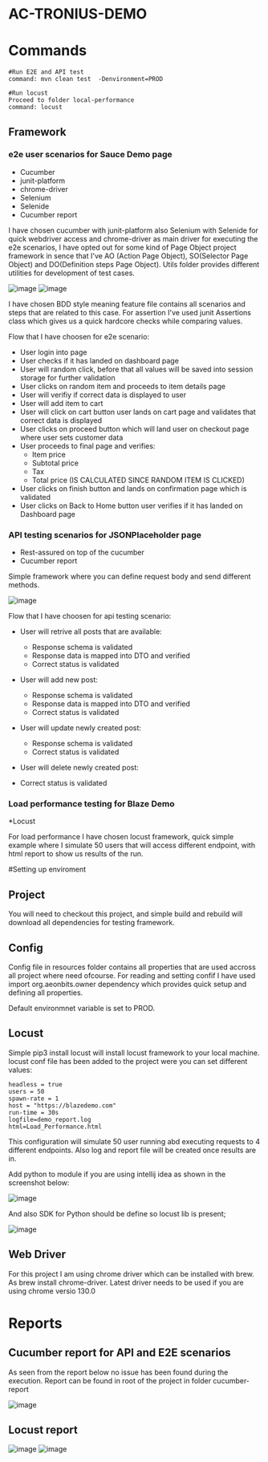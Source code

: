 # AC-TRONIUS-DEMO
 
# Commands
```
#Run E2E and API test
command: mvn clean test  -Denvironment=PROD

#Run locust
Proceed to folder local-performance
command: locust
```

## Framework

### e2e user scenarios for Sauce Demo page
* Cucumber
* junit-platform
* chrome-driver
* Selenium
* Selenide
* Cucumber report
  
I have chosen cucumber with junit-platform also Selenium with Selenide for quick webdriver access and chrome-driver as main driver for executing the e2e scenarios, I have opted out for some kind of Page Object project framework in sence that I've AO (Action Page Object), SO(Selector Page Object) and DO(Definition steps Page Object). Utils folder provides different utilities for development of test cases.

![image](https://github.com/user-attachments/assets/6dde9da1-3338-4ec9-b5dc-35ce7e96ffb4) ![image](https://github.com/user-attachments/assets/036876b3-96a2-4014-aab3-7839126de924)

I have chosen BDD style meaning feature file contains all scenarios and steps that are related to this case. For assertion I've used junit Assertions class which gives us a quick hardcore checks while comparing values.

Flow that I have choosen for e2e scenario:
* User login into page
* User checks if it has landed on dashboard page
* User will random click, before that all values will be saved into session storage for further validation
* User clicks on random item and proceeds to item details page
* User will verifiy if correct data is displayed to user
* User will add item to cart
* User will click on cart button user lands on cart page and validates that correct data is displayed
* User clicks on proceed button which will land user on checkout page where user sets customer data
* User proceeds to final page and verifies:
  * Item price
  * Subtotal price
  * Tax
  * Total price (IS CALCULATED SINCE RANDOM ITEM IS CLICKED)
* User clicks on finish button and lands on confirmation page which is validated
* User clicks on Back to Home button user verifies if it has landed on Dashboard page

### API testing scenarios for JSONPlaceholder page
* Rest-assured on top of the cucumber
* Cucumber report

Simple framework where you can define request body and send different methods.

![image](https://github.com/user-attachments/assets/8fefe06e-d537-43af-9001-69055b790ae8)

Flow that I have choosen for api testing scenario:
* User will retrive all posts that are available:
  * Response schema is validated
  * Response data is mapped into DTO and verified
  * Correct status is validated
 
* User will add new post:
  * Response schema is validated
  * Response data is mapped into DTO and verified
  * Correct status is validated
 
* User will update newly created post:
  * Response schema is validated
  * Correct status is validated
 
*  User will delete newly created post:
  * Correct status is validated

### Load performance testing for Blaze Demo
*Locust

For load performance I have chosen locust framework, quick simple example where I simulate 50 users that will access different endpoint, with html report to show us results of the run.

#Setting up enviroment
## Project
You will need to checkout this project, and simple build and rebuild will download all dependencies for testing framework.

## Config
Config file in resources folder contains all properties that are used accross all project where need ofcourse. 
For reading and setting confif I have used import org.aeonbits.owner dependency which provides quick setup and defining all properties. 

Default environmnet variable is set to PROD. 

## Locust
Simple pip3 install locust will install locust framework to your local machine. 
locust conf file has been added to the project were you can set different values:

```
headless = true
users = 50
spawn-rate = 1
host = "https://blazedemo.com"
run-time = 30s
logfile=demo_report.log
html=Load_Performance.html
```

This configuration will simulate 50 user running abd executing requests to 4 different endpoints. Also log and report file will be created once results are in.

Add python to module if you are using intellij idea as shown in the screenshot below:

![image](https://github.com/user-attachments/assets/44b2562f-fcb4-4735-b02f-55c2e120a12a)

And also SDK for Python should be define so locust lib is present;

![image](https://github.com/user-attachments/assets/d1c6af56-1966-43c9-a43b-8b724f6f7ab3)

## Web Driver
For this project I am using chrome driver which can be installed with brew. As brew install chrome-driver. Latest driver needs to be used if you are using chrome versio 130.0

# Reports
## Cucumber report for API and E2E scenarios
As seen from the report below no issue has been found during the execution. Report can be found in root of the project in folder cucumber-report

![image](https://github.com/user-attachments/assets/b7101233-238f-4bde-9617-183f3691e16c)

## Locust report
![image](https://github.com/user-attachments/assets/3f3bf535-d47c-4cea-9227-999dafac4817)
![image](https://github.com/user-attachments/assets/828046a1-fdd2-4bf1-83bf-c351bb93b6cf)


